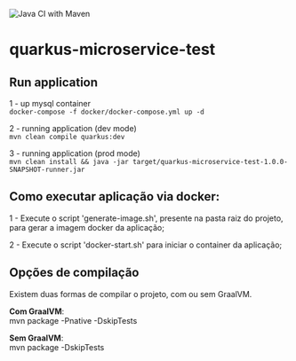 ![Java CI with Maven](https://github.com/ClaudenirFreitas/quarkus-microservice-test/workflows/Java%20CI%20with%20Maven/badge.svg)

# quarkus-microservice-test

## Run application

1 - up mysql container  
`docker-compose -f docker/docker-compose.yml up -d`

2 - running application (dev mode)  
`mvn clean compile quarkus:dev`

3 - running application (prod mode)  
`mvn clean install && java -jar target/quarkus-microservice-test-1.0.0-SNAPSHOT-runner.jar`


## Como executar aplicação via docker:

1 - Execute o script 'generate-image.sh', presente na pasta raiz do projeto, para gerar a imagem docker da aplicação;

2 - Execute o script 'docker-start.sh' para iniciar o container da aplicação;


## Opções de compilação
Existem duas formas de compilar o projeto, com ou sem GraalVM.

**Com GraalVM**:  
mvn package -Pnative -DskipTests

**Sem GraalVM**:  
mvn package -DskipTests
